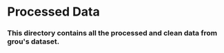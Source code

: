 # **Processed Data**

### This directory contains all the processed and clean data from grou's dataset.
<p>&nbsp;</p>